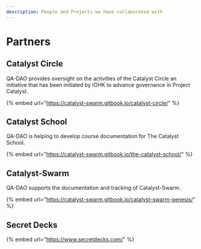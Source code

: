 ```yaml
---
description: People and Projects we have collaborated with
---
```


# Partners

## Catalyst Circle

QA-DAO provides oversight on the activities of the Catalyst Circle an initiative that has been initiated by IOHK to advance governance in Project Catalyst.

{% embed url="https://catalyst-swarm.gitbook.io/catalyst-circle/" %}

## Catalyst School

QA-DAO is helping to develop course documentation for The Catalyst School.

{% embed url="https://catalyst-swarm.gitbook.io/the-catalyst-school/" %}

## Catalyst-Swarm

QA-DAO supports the documentation and tracking of Catalyst-Swarm.

{% embed url="https://catalyst-swarm.gitbook.io/catalyst-swarm-genesis/" %}

## Secret Decks

{% embed url="https://www.secretdecks.com/" %}
